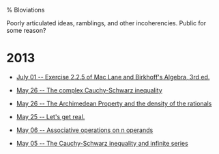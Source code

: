 % Bloviations

Poorly articulated ideas, ramblings, and other incoherencies. Public for some reason?

# 2013

 - [July 01 -- Exercise 2.2.5 of Mac Lane and Birkhoff's Algebra, 3rd ed.](20130701-MacLane_Birkhoff_Exercise_2_2_5.html)

 - [May 26 -- The complex Cauchy-Schwarz inequality](20130526-complex_cauchy_schwarz.html)

 - [May 26 -- The Archimedean Property and the density of the rationals](20130526-archimedean_property_and_density.html)

 - [May 25 -- Let's get real.](20130525-lets_get_real.html)

 - [May 06 -- Associative operations on n operands](20130506-associative_operators_on_n_args.html)

 - [May 05 -- The Cauchy-Schwarz inequality and infinite series](20130505-cauchy_schwarz_infinite_series.html)

